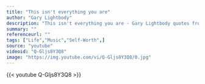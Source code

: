 ```yaml
---
title: "This isn't everything you are"
author: "Gary Lightbody"
description: "This isn't everything you are - Gary Lightbody quotes from GetInspired365.com"
summary: ""
referenceurl: ""
tags: ["Life","Music","Self-Worth",]
source: "youtube"
videoid: "Q-Gljs8Y3Q8"
image: "https://img.youtube.com/vi/Q-Gljs8Y3Q8/0.jpg"
---
```


{{< youtube Q-Gljs8Y3Q8 >}}
